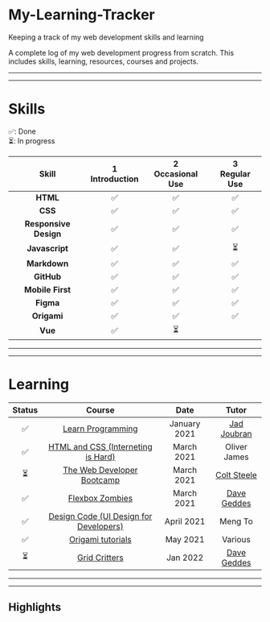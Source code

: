 # My-Learning-Tracker
Keeping a track of my web development skills and learning

A complete log of my web development progress from scratch. This includes skills, learning, resources, courses and projects. 

---
---

# Skills   

✅: Done <br>
⏳: In progress 


|        Skill         |  1<br>Introduction   |  2<br>Occasional Use   |   3<br>Regular Use     |
|:--------------------:| :-------------------:| :---------------------:| :---------------------:|
|     **HTML**         |          ✅          |         ✅             |        ✅              |
|     **CSS**          |          ✅          |         ✅             |        ✅              |
| **Responsive Design**|          ✅          |         ✅             |        ✅              | 
|  **Javascript**      |          ✅          |         ✅             |        ⏳              |
|  **Markdown**        |          ✅          |         ✅             |        ✅              |
|  **GitHub**          |          ✅          |         ✅             |        ✅              |
|  **Mobile First**    |          ✅          |         ✅             |        ✅              |
|  **Figma**           |          ✅          |         ✅             |        ✅              |
|  **Origami**         |          ✅          |         ✅             |        ✅              |
|  **Vue**           |          ✅          |         ⏳             |                        |

---
---

# Learning

|  Status   |  Course                                     | Date         | Tutor         |
|:---------:|:-------------------------------------------:|:------------:|:-------------:|
|   ✅      | [Learn Programming]                         | January 2021   | [Jad Joubran] |
|   ✅      | [HTML and CSS (Interneting is Hard)]         | March 2021    | Oliver James  |
|   ⏳      | [The Web Developer Bootcamp]                 | March 2021    | [Colt Steele] |
|   ✅      | [Flexbox Zombies]                            | March 2021    | [Dave Geddes] |
|   ✅      | [Design Code (UI Design for Developers)]     | April 2021    | Meng To       |
|   ✅      | [Origami tutorials]                          | May 2021      | Various       |
|   ⏳      | [Grid Critters]                              | Jan 2022      | [Dave Geddes] |


[//]:# (Reference links to courses)
[Learn Programming]:https://learnprogramming.online/
[HTML and CSS (Interneting is Hard)]: https://www.internetingishard.com/ 
[The Web Developer Bootcamp]: https://www.udemy.com/course/the-web-developer-bootcamp/
[Flexbox Zombies]:  https://flexboxzombies.com/p/flexbox-zombies 
[Design Code (UI Design for Developers)]: https://designcode.io/ui-design
[Origami tutorials]: https://origami.design/tutorials/
[Grid Critters]: https://gridcritters.com/


[//]:# (Reference links to tutors)
[Jad Joubran]:https://twitter.com/joubranjad
[Colt Steele]: https://www.udemy.com/user/coltsteele/
[Dave Geddes]: https://twitter.com/geddski?ref_src=twsrc%5Egoogle%7Ctwcamp%5Eserp%7Ctwgr%5Eauthor
[Meng To]: https://twitter.com/MengTo
----
----
## Highlights 



